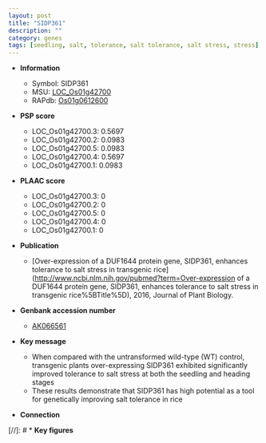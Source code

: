 ```yaml
---
layout: post
title: "SIDP361"
description: ""
category: genes
tags: [seedling, salt, tolerance, salt tolerance, salt stress, stress]
---
```


* **Information**  
    + Symbol: SIDP361  
    + MSU: [LOC_Os01g42700](http://rice.plantbiology.msu.edu/cgi-bin/ORF_infopage.cgi?orf=LOC_Os01g42700)  
    + RAPdb: [Os01g0612600](http://rapdb.dna.affrc.go.jp/viewer/gbrowse_details/irgsp1?name=Os01g0612600)  

* **PSP score**  
    + LOC_Os01g42700.3: 0.5697 
    + LOC_Os01g42700.2: 0.0983 
    + LOC_Os01g42700.5: 0.0983 
    + LOC_Os01g42700.4: 0.5697 
    + LOC_Os01g42700.1: 0.0983 

* **PLAAC score**  
    + LOC_Os01g42700.3: 0 
    + LOC_Os01g42700.2: 0 
    + LOC_Os01g42700.5: 0 
    + LOC_Os01g42700.4: 0 
    + LOC_Os01g42700.1: 0 

* **Publication**  
    + [Over-expression of a DUF1644 protein gene, SIDP361, enhances tolerance to salt stress in transgenic rice](http://www.ncbi.nlm.nih.gov/pubmed?term=Over-expression of a DUF1644 protein gene, SIDP361, enhances tolerance to salt stress in transgenic rice%5BTitle%5D), 2016, Journal of Plant Biology.

* **Genbank accession number**  
    + [AK066561](http://www.ncbi.nlm.nih.gov/nuccore/AK066561)

* **Key message**  
    + When compared with the untransformed wild-type (WT) control, transgenic plants over-expressing SIDP361 exhibited significantly improved tolerance to salt stress at both the seedling and heading stages
    + These results demonstrate that SIDP361 has high potential as a tool for genetically improving salt tolerance in rice

* **Connection**  

[//]: # * **Key figures**  


